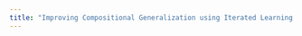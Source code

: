 ```yaml
---
title: "Improving Compositional Generalization using Iterated Learning and Simplicial Embeddings."
---
```

